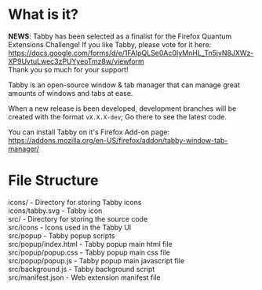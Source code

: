 # What is it?

__NEWS__: Tabby has been selected as a finalist for the Firefox Quantum Extensions Challenge! If you like Tabby, please vote for it here:<br/>https://docs.google.com/forms/d/e/1FAIpQLSe0Ac0IyMnHL_Tn5jvN8JXWz-XP9UvtuLwec3zPUYyeoTmz8w/viewform<br/>Thank you so much for your support!

Tabby is an open-source window & tab manager that can manage great amounts of windows and tabs at ease.

When a new release is been developed, development branches will be created with the format `vX.X.X-dev`; Go there to see the latest code.

You can install Tabby on it's Firefox Add-on page: https://addons.mozilla.org/en-US/firefox/addon/tabby-window-tab-manager/

# File Structure

icons/ - Directory for storing Tabby icons<br/>
icons/tabby.svg - Tabby icon<br/>
src/ - Directory for storing the source code<br/>
src/icons - Icons used in the Tabby UI<br/>
src/popup - Tabby popup scripts<br/>
src/popup/index.html - Tabby popup main html file<br/>
src/popup/popup.css - Tabby popup main css file<br/>
src/popup/popup.js - Tabby popup main javascript file<br/>
src/background.js - Tabby background script<br/>
src/manifest.json - Web extension manifest file
